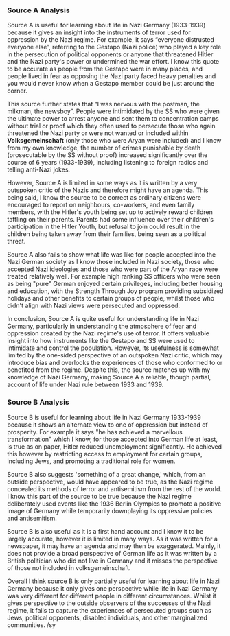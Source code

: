 
### Source A Analysis

Source A is useful for learning about life in Nazi Germany (1933-1939) because it gives an insight into the instruments of terror used for oppression by the Nazi regime. For example, it says “everyone distrusted everyone else”, referring to the Gestapo (Nazi police) who played a key role in the persecution of political opponents or anyone that threatened Hitler and the Nazi party's power or undermined the war effort. I know this quote to be accurate as people from the Gestapo were in many places, and people lived in fear as opposing the Nazi party faced heavy penalties and you would never know when a Gestapo member could be just around the corner.

This source further states that “I was nervous with the postman, the milkman, the newsboy”. People were intimidated by the SS who were given the ultimate power to arrest anyone and sent them to concentration camps without trial or proof which they often used to persecute those who again threatened the Nazi party or were not wanted or included within **Volksgemeinschaft** (only those who were Aryan were included) and I know from my own knowledge, the number of crimes punishable by death (prosecutable by the SS without proof) increased significantly over the course of 6 years (1933-1939), including listening to foreign radios and telling anti-Nazi jokes.

However, Source A is limited in some ways as it is written by a very outspoken critic of the Nazis and therefore might have an agenda. This being said, I know the source to be correct as ordinary citizens were encouraged to report on neighbours, co-workers, and even family members, with the Hitler's youth being set up to actively reward children tattling on their parents. Parents had some influence over their children's participation in the Hitler Youth, but refusal to join could result in the children being taken away from their families, being seen as a political threat.

Source A also fails to show what life was like for people accepted into the Nazi German society as I know those included in Nazi society, those who accepted Nazi ideologies and those who were part of the Aryan race were treated relatively well. For example high ranking SS officers who were seen as being "pure" German enjoyed certain privileges, including better housing and education, with the Strength Through Joy program providing subsidized holidays and other benefits to certain groups of people, whilst those who didn't align with Nazi views were persecuted and oppressed.

In conclusion, Source A is quite useful for understanding life in Nazi Germany, particularly in understanding the atmosphere of fear and oppression created by the Nazi regime's use of terror. It offers valuable insight into how instruments like the Gestapo and SS were used to intimidate and control the population. However, its usefulness is somewhat limited by the one-sided perspective of an outspoken Nazi critic, which may introduce bias and overlooks the experiences of those who conformed to or benefited from the regime. Despite this, the source matches up with my knowledge of Nazi Germany, making Source A a reliable, though partial, account of life under Nazi rule between 1933 and 1939.
### Source B Analysis

Source B is useful for learning about life in Nazi Germany 1933-1939 because it shows an alternate view to one of oppression but instead of prosperity. For example it says "he has achieved a marvellous transformation" which I know, for those accepted into German life at least, is true as on paper, Hitler reduced unemployment significantly. He achieved this however by restricting access to employment for certain groups, including Jews, and promoting a traditional role for women.

Source B also suggests 'something of a great change,' which, from an outside perspective, would have appeared to be true, as the Nazi regime concealed its methods of terror and antisemitism from the rest of the world. I know this part of the source to be true because the Nazi regime deliberately used events like the 1936 Berlin Olympics to promote a positive image of Germany while temporarily downplaying its oppressive policies and antisemitism. 

Source B is also useful as it is a first hand account and I know it to be largely accurate, however it is limited in many ways. As it was written for a newspaper, it may have an agenda and may then be exaggerated. Mainly, it does not provide a broad perspective of German life as it was written by a British politician who did not live in Germany and it misses the perspective of those not included in volksgemeinschaft. 

Overall I think source B is only partially useful for learning about life in Nazi Germany because it only gives one perspective while life in Nazi Germany was very different for different people in different circumstances. Whilst it gives perspective to the outside observers of the successes of the Nazi regime, it fails to capture the experiences of persecuted groups such as Jews, political opponents, disabled individuals, and other marginalized communities. /sy
